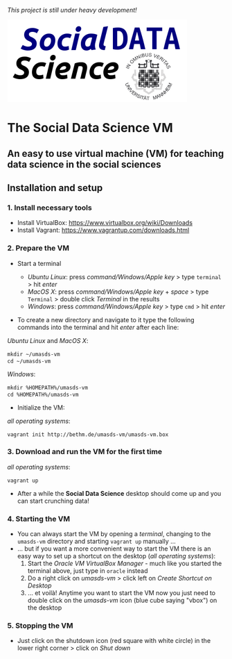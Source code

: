 *This project is still under heavy development!*

![Social Data Science](conf/sds.png)
# The **Social Data Science** VM
## An easy to use virtual machine (VM) for teaching data science in the social sciences

## **Installation and setup**
### 1. Install necessary tools
* Install VirtualBox: https://www.virtualbox.org/wiki/Downloads
* Install Vagrant: https://www.vagrantup.com/downloads.html

### 2. Prepare the VM
* Start a terminal
  - *Ubuntu Linux*: press *command/Windows/Apple key* > type `terminal` > hit 
   *enter*
  - *MacOS X*: press *command/Windows/Apple key* + *space* > type `Terminal` > 
   double click *Terminal* in the results
  - *Windows*: press *command/Windows/Apple key* > type `cmd` > hit *enter*

* To create a new directory and navigate to it type the following commands into 
 the terminal and hit *enter* after each line:

*Ubuntu Linux* and *MacOS X*: 

```
mkdir ~/umasds-vm
cd ~/umasds-vm
```

*Windows*: 

```
mkdir %HOMEPATH%/umasds-vm
cd %HOMEPATH%/umasds-vm
```

* Initialize the VM:

*all operating systems*: 

```
vagrant init http://bethm.de/umasds-vm/umasds-vm.box
```

### 3. Download and run the VM for the first time

*all operating systems*: 

```
vagrant up
```

* After a while the **Social Data Science** desktop should come up and you 
 can start crunching data!

### 4. Starting the VM
* You can always start the VM by opening a *terminal*, changing to the 
 `umasds-vm` directory and starting `vagrant up` manually ...
* ... but if you want a more convenient way to start the VM there is an easy 
 way to set up a shortcut on the desktop (*all operating systems*):
  1. Start the *Oracle VM VirtualBox Manager* - much like you started the 
    terminal above, just type in `oracle` instead
  2. Do a right click on *umasds-vm* > click left on *Create Shortcut on Desktop*
  3. ... et voilà! Anytime you want to start the VM now you just need to double
    click on the *umasds-vm* icon (blue cube saying "vbox") on the desktop

### 5. Stopping the VM
* Just click on the shutdown icon (red square with white circle) in the lower 
  right corner > click on *Shut down*
